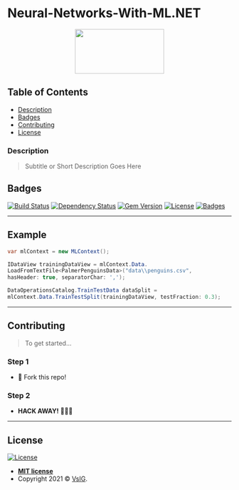 # Neural-Networks-With-ML.NET

<p align="center">
  <img src="https://github.com/VsIG-official/Neural-Networks-With-ML.NET/blob/master/Images/NeuralNetworks.jpg" data-canonical-src="https://github.com/VsIG-official/Neural-Networks-With-ML.NET/blob/master/Images/NeuralNetworks.jpg" width="200" height="100" />
</p>

## Table of Contents

- [Description](#description)
- [Badges](#badges)
- [Contributing](#contributing)
- [License](#license)

### Description

> Subtitle or Short Description Goes Here

## Badges

[![Build Status](http://img.shields.io/travis/badges/badgerbadgerbadger.svg?style=flat-square)](https://travis-ci.org/badges/badgerbadgerbadger) [![Dependency Status](http://img.shields.io/gemnasium/badges/badgerbadgerbadger.svg?style=flat-square)](https://gemnasium.com/badges/badgerbadgerbadger) [![Gem Version](http://img.shields.io/gem/v/badgerbadgerbadger.svg?style=flat-square)](https://rubygems.org/gems/badgerbadgerbadger) [![License](http://img.shields.io/:license-mit-blue.svg?style=flat-square)](http://badges.mit-license.org) [![Badges](http://img.shields.io/:badges-9/9-ff6799.svg?style=flat-square)](https://github.com/badges/badgerbadgerbadger)

---

## Example

```csharp
var mlContext = new MLContext();

IDataView trainingDataView = mlContext.Data.
LoadFromTextFile<PalmerPenguinsData>("data\\penguins.csv",
hasHeader: true, separatorChar: ',');

DataOperationsCatalog.TrainTestData dataSplit =
mlContext.Data.TrainTestSplit(trainingDataView, testFraction: 0.3);
```

---

## Contributing

> To get started...

### Step 1

- 🍴 Fork this repo!

### Step 2

- **HACK AWAY!** 🔨🔨🔨

---

## License

[![License](http://img.shields.io/:license-mit-blue.svg?style=flat-square)](http://badges.mit-license.org)

- **[MIT license](http://opensource.org/licenses/mit-license.php)**
- Copyright 2021 © <a href="https://github.com/VsIG-official" target="_blank">VsIG</a>.
